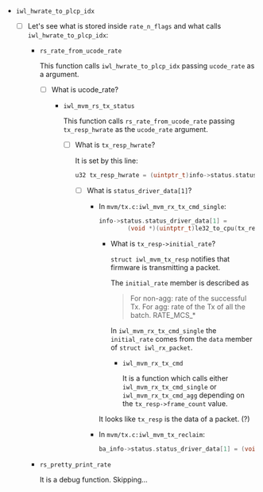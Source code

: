 - `iwl_hwrate_to_plcp_idx`

  - [ ] Let's see what is stored inside `rate_n_flags` and what calls `iwl_hwrate_to_plcp_idx`:

    - `rs_rate_from_ucode_rate`

      This function calls `iwl_hwrate_to_plcp_idx` passing `ucode_rate` as a argument.

      - [ ] What is ucode_rate?

        - `iwl_mvm_rs_tx_status`

          This function calls `rs_rate_from_ucode_rate` passing `tx_resp_hwrate` as the `ucode_rate` argument.

          - [ ] What is `tx_resp_hwrate`?

            It is set by this line:

            ```c
            u32 tx_resp_hwrate = (uintptr_t)info->status.status_driver_data[1];
            ```

            - [ ] What is `status_driver_data[1]`?

              - In `mvm/tx.c:iwl_mvm_rx_tx_cmd_single`:

                ```c
                info->status.status_driver_data[1] =
                        (void *)(uintptr_t)le32_to_cpu(tx_resp->initial_rate);
                ```

                - What is `tx_resp->initial_rate`?

                  `struct iwl_mvm_tx_resp` notifies that firmware is transmitting a packet.

                  The `initial_rate` member is described as

                  > For non-agg: rate of the successful Tx.
                  > For agg: rate of the Tx of all the batch. RATE_MCS_*

                  In `iwl_mvm_rx_tx_cmd_single` the `initial_rate` comes from the `data` member of `struct iwl_rx_packet`.

                  - `iwl_mvm_rx_tx_cmd`

                    It is a function which calls either `iwl_mvm_rx_tx_cmd_single` or `iwl_mvm_rx_tx_cmd_agg` depending on the `tx_resp->frame_count` value.

                It looks like `tx_resp` is the data of a packet. (?)

              - In `mvm/tx.c:iwl_mvm_tx_reclaim`:

                ```c
                ba_info->status.status_driver_data[1] = (void *)(uintptr_t)rate;
                ```

    - `rs_pretty_print_rate`

      It is a debug function. Skipping...
